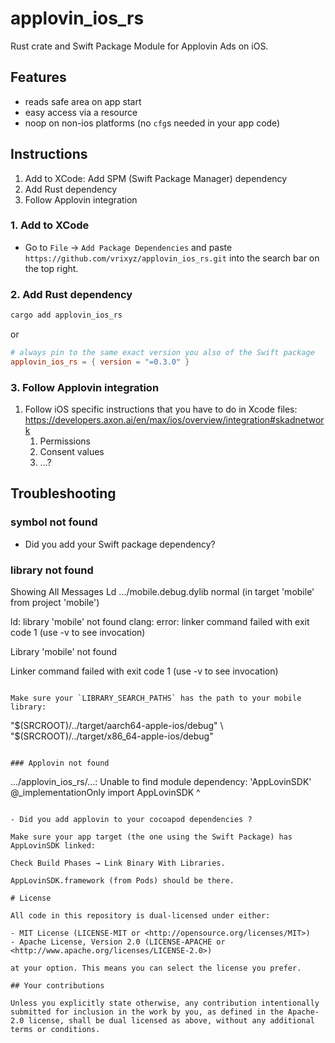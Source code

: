 # applovin_ios_rs
<!-- 
[![crates.io](https://img.shields.io/crates/v/applovin_ios_rs.svg)](https://crates.io/crates/applovin_ios_rs)
[![docs.rs](https://docs.rs/applovin_ios_rs/badge.svg)](https://docs.rs/applovin_ios_rs)
-->

Rust crate and Swift Package Module for Applovin Ads on iOS.

<!-- TODO: Demo -->

## Features

* reads safe area on app start
* easy access via a resource
* noop on non-ios platforms (no `cfg`s needed in your app code)

## Instructions

1. Add to XCode: Add SPM (Swift Package Manager) dependency
2. Add Rust dependency
3. Follow Applovin integration

### 1. Add to XCode

* Go to `File` -> `Add Package Dependencies` and paste `https://github.com/vrixyz/applovin_ios_rs.git` into the search bar on the top right.

### 2. Add Rust dependency

```sh
cargo add applovin_ios_rs
```

or

```toml
# always pin to the same exact version you also of the Swift package
applovin_ios_rs = { version = "=0.3.0" }
```

### 3. Follow Applovin integration

1. Follow iOS specific instructions that you have to do in Xcode files: https://developers.axon.ai/en/max/ios/overview/integration#skadnetwork
   1. Permissions
   2. Consent values
   3. ...?

## Troubleshooting

### symbol not found

- Did you add your Swift package dependency?

### library not found

Showing All Messages
Ld .../mobile.debug.dylib normal (in target 'mobile' from project 'mobile')

ld: library 'mobile' not found
clang: error: linker command failed with exit code 1 (use -v to see invocation)

Library 'mobile' not found

Linker command failed with exit code 1 (use -v to see invocation)
```

Make sure your `LIBRARY_SEARCH_PATHS` has the path to your mobile library:

```
  "$(SRCROOT)/../target/aarch64-apple-ios/debug" \
  "$(SRCROOT)/../target/x86_64-apple-ios/debug"
```

### Applovin not found

```
.../applovin_ios_rs/...: Unable to find module dependency: 'AppLovinSDK'
@_implementationOnly import AppLovinSDK
                            ^
```

- Did you add applovin to your cocoapod dependencies ?

Make sure your app target (the one using the Swift Package) has AppLovinSDK linked:

Check Build Phases → Link Binary With Libraries.

AppLovinSDK.framework (from Pods) should be there.

# License

All code in this repository is dual-licensed under either:

- MIT License (LICENSE-MIT or <http://opensource.org/licenses/MIT>)
- Apache License, Version 2.0 (LICENSE-APACHE or <http://www.apache.org/licenses/LICENSE-2.0>)

at your option. This means you can select the license you prefer.

## Your contributions

Unless you explicitly state otherwise, any contribution intentionally submitted for inclusion in the work by you, as defined in the Apache-2.0 license, shall be dual licensed as above, without any additional terms or conditions.
